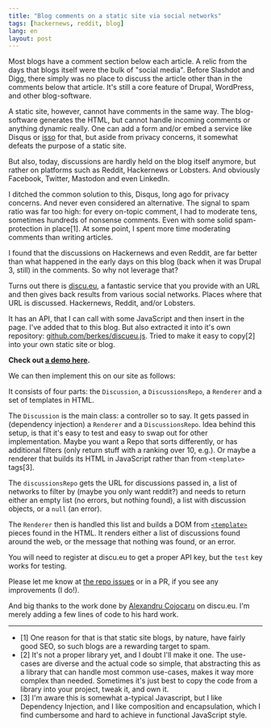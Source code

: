 ```yaml
---
title: "Blog comments on a static site via social networks"
tags: [hackernews, reddit, blog]
lang: en
layout: post
---
```


Most blogs have a comment section below each article. A relic from the days
that blogs itself were the bulk of "social media". Before Slashdot and Digg,
there simply was no place to discuss the article other than in the comments
below that article. It's still a core feature of Drupal, WordPress, and other
blog-software.

A static site, however, cannot have comments in the same way. The blog-software
generates the HTML, but cannot handle incoming comments or anything dynamic
really. One can add a form and/or embed a service like Disqus or
[isso](https://isso-comments.de/) for that, but aside from privacy concerns, it
somewhat defeats the purpose of a static site.

But also, today, discussions are hardly held on the blog itself anymore, but
rather on platforms such as Reddit, Hackernews or Lobsters. And obviously
Facebook, Twitter, Mastodon and even LinkedIn.

I ditched the common solution to this, Disqus, long ago for privacy concerns.
And never even considered an alternative. The signal to spam ratio was far too
high: for every on-topic comment, I had to moderate tens, sometimes hundreds of
nonsense comments. Even with some solid spam-protection in place[1]. At some
point, I spent more time moderating comments than writing articles.

I found that the discussions on Hackernews and even Reddit, are far better than
what happened in the early days on this blog (back when it was Drupal 3, still)
in the comments. So why not leverage that?

Turns out there is [discu.eu](https://discu.eu), a fantastic service that you
provide with an URL and then gives back results from various social networks.
Places where that URL is discussed. Hackernews, Reddit, and/or Lobsters.

It has an API, that I can call with some JavaScript and then insert in the
page. I've added that to this blog. But also extracted it into it's own
repository:
[github.com/berkes/discueu.js](https://github.com/berkes/discueu.js/). Tried to
make it easy to copy[2] into your own static site or blog.

<strong>Check out [a demo here](https://berkes.github.io/discueu.js/).</strong>

We can then implement this on our site as follows:

<script src="https://gist.github.com/berkes/b6bc1a4c463bd64f653dbdcf245c7912.js"></script>

It consists of four parts: the `Discussion`,  a `DiscussionsRepo`, a `Renderer`
and a set of templates in HTML.

The `Discussion` is the main class: a controller so to say. It gets passed
in (dependency injection) a `Renderer` and a `DiscussionsRepo`. Idea behind
this setup, is that it's easy to test and easy to swap out for other implementation.
Maybe you want a Repo that sorts differently, or has additional filters (only
return stuff with a ranking over 10, e.g.). Or maybe a renderer that builds its
HTML in JavaScript rather than from `<template>` tags[3].

The `discussionsRepo` gets the URL for discussions passed in, a list of
networks to filter by (maybe you only want reddit?) and needs to return either
an empty list (no errors, but nothing found), a list with discussion objects,
or a `null` (an error).

The `Renderer` then is handled this list and builds a DOM from
[`<template>`](https://developer.mozilla.org/en-US/docs/Web/HTML/Element/template)
pieces found in the HTML. It renders either a list of discussions found around
the web, or the message that nothing was found, or an error.

You will need to register at discu.eu to get a proper API key, but the `test` key
works for testing.

Please let me know at [the repo
issues](https://github.com/berkes/discueu.js/issues) or in a PR, if you see any
improvements (I do!).

And big thanks to the work done by [Alexandru
Cojocaru](https://xojoc.pw/) on discu.eu. I'm merely adding a few lines of code
to his hard work.

---

* [1] One reason for that is that static site blogs, by nature, have fairly
  good SEO, so such blogs are a rewarding target to spam.
* [2] It's not a proper library yet, and I doubt I'll make it one. The
  use-cases are diverse and the actual code so simple, that abstracting this as
  a library that can handle most common use-cases, makes it way more complex
  than needed. Sometimes it's just best to copy the code from a library into
  your project, tweak it, and own it.
* [3] I'm aware this is somewhat a-typical Javascript, but I like Dependency
  Injection, and I like composition and encapsulation, which I find cumbersome
  and hard to achieve in functional JavaScript style.
